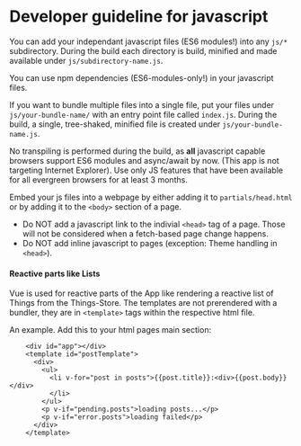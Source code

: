 # Developer guideline for javascript

You can add your independant javascript files (ES6 modules!) into any `js/*` subdirectory.
During the build each directory is build, minified and made available under
`js/subdirectory-name.js`. 

You can use npm dependencies (ES6-modules-only!) in your javascript files.

If you want to bundle multiple files into a single file,
put your files under `js/your-bundle-name/` with an entry point file called `index.js`.
During the build, a single, tree-shaked, minified file is created under `js/your-bundle-name.js`.

No transpiling is performed during the build, as **all** javascript capable browsers
support ES6 modules and async/await by now. (This app is not targeting Internet Explorer).
Use only JS features that have been available for all evergreen browsers for at least 3 months.

Embed your js files into a webpage by either adding it to `partials/head.html` or
by adding it to the `<body>` section of a page.

* Do NOT add a javascript link to the indivial `<head>` tag of a page. Those will not be considered
  when a fetch-based page change happens.
* Do NOT add inline javascript to pages (exception: Theme handling in `<head>`).

#### Reactive parts like Lists

Vue is used for reactive parts of the App like rendering a reactive list of Things from the Things-Store.
The templates are not prerendered with a bundler, they are in `<template>` tags within the
respective html file.

An example. Add this to your html pages main section:

```
    <div id="app"></div>
    <template id="postTemplate">
      <div>
        <ul>
          <li v-for="post in posts">{{post.title}}:<div>{{post.body}}</div>
          </li>
        </ul>
        <p v-if="pending.posts">loading posts...</p>
        <p v-if="error.posts">loading failed</p>
      </div>
    </template>
```
